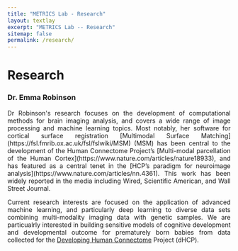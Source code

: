 ```yaml
---
title: "METRICS Lab - Research"
layout: textlay
excerpt: "METRICS Lab -- Research"
sitemap: false
permalink: /research/
---
```


# Research

### Dr. Emma Robinson
<div markdown style="text-align: justify">
Dr Robinson's research focuses on the development of computational methods for brain imaging analysis,  and covers a wide range of image processing and machine learning topics. Most notably, her software for cortical surface registration [Multimodal Surface Matching](https://fsl.fmrib.ox.ac.uk/fsl/fslwiki/MSM) (MSM) has been central to the development of the Human Connectome Project’s [Multi-modal parcellation of the Human Cortex](https://www.nature.com/articles/nature18933), and has featured as a central tenet in the [HCP’s paradigm for neuroimage analysis](https://www.nature.com/articles/nn.4361). This work has been widely reported in the media including Wired, Scientific American, and Wall Street Journal. 

Current research interests are focused on the application of advanced machine learning, and particularly deep learning to diverse data sets combining multi-modality imaging data with genetic samples. We are particualrly interested in building sensitive models of cognitive development and developmental outcome for prematurely born babies from data collected for the [Developing Human Connectome](http://www.developingconnectome.org/project/) Project (dHCP).
 </div>
 <br>
 <br>
 <br>
